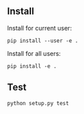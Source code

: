 ## Install

Install for current user:

    pip install --user -e .
    

Install for all users:

    pip install -e .
    

## Test

    python setup.py test